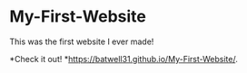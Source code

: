 # My-First-Website

This was the first website I ever made!  

*Check it out!
  *https://batwell31.github.io/My-First-Website/.
